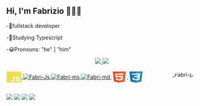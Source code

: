 ## Hi, I'm Fabrizio 👋👨‍💻

-📌fullstack developer

-🌱Studying Typescript

-😀Pronouns: "he" | "him"

<div align="center">
  <a href="https://github.com/Melo453">
  <img height="180em" src="https://github-readme-stats.vercel.app/api?username=Melo453&show_icons=true&theme=dracula&include_all_commits=true&count_private=true"/>
  <img height="180em" src="https://github-readme-stats.vercel.app/api/top-langs/?username=Melo453&layout=compact&langs_count=7&theme=dracula"/>
</div>
<div style="display: inline_block"><br>
  <img align="center" alt="Fabri-Js" height="30" width="40" src="https://raw.githubusercontent.com/devicons/devicon/master/icons/javascript/javascript-plain.svg">
  <img align="center" alt="Fabri-Js" height="30" width="40" src="https://cdn.jsdelivr.net/gh/devicons/devicon/icons/nodejs/nodejs-original.svg" />
  <img align="center" alt="Fabri-ms" height="40" width="70" src="https://cdn.jsdelivr.net/gh/devicons/devicon/icons/mysql/mysql-original-wordmark.svg" />
  <img align="center" alt="Fabri-md" height="30" width="40" src="https://cdn.jsdelivr.net/gh/devicons/devicon/icons/mongodb/mongodb-original.svg" /> 
  <img align="center" alt="Fabri-HTML" height="30" width="40" src="https://raw.githubusercontent.com/devicons/devicon/master/icons/html5/html5-original.svg">
  <img align="center" alt="Fabri-CSS" height="30" width="40" src="https://raw.githubusercontent.com/devicons/devicon/master/icons/css3/css3-original.svg">
  <img align="right" alt="Fabri-pic" height="150" style="border-radius:50px;" src="https://ibb.co/K6MgGMn">
</div>
  
  ##
 
<div> 
  
  <a href="https://www.instagram.com/_fabrimeloni_/" target="_blank"><img src="https://img.shields.io/badge/-Instagram-%23E4405F?style=for-the-badge&logo=instagram&logoColor=white" target="_blank"></a>
 <a href="https://discord.gg/Fabrizio Meloni#4096" target="_blank"><img src="https://img.shields.io/badge/Discord-7289DA?style=for-the-badge&logo=discord&logoColor=white" target="_blank"></a> 
  <a href = "mailto:fabrimeloni1@gmail.com"><img src="https://img.shields.io/badge/-Gmail-%23333?style=for-the-badge&logo=gmail&logoColor=white" target="_blank"></a>
  <a href="https://www.linkedin.com/in/fabrizio-meloni-4126711b7/" target="_blank"><img src="https://img.shields.io/badge/-LinkedIn-%230077B5?style=for-the-badge&logo=linkedin&logoColor=white" target="_blank"></a> 

 
</div>
